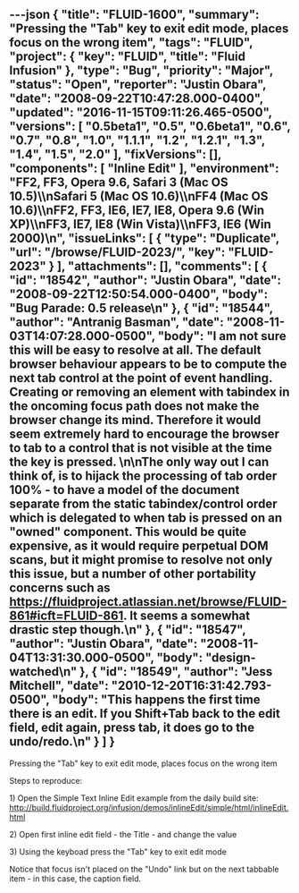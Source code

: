 ---json
{
  "title": "FLUID-1600",
  "summary": "Pressing the \"Tab\" key to exit edit mode, places focus on the wrong item",
  "tags": "FLUID",
  "project": {
    "key": "FLUID",
    "title": "Fluid Infusion"
  },
  "type": "Bug",
  "priority": "Major",
  "status": "Open",
  "reporter": "Justin Obara",
  "date": "2008-09-22T10:47:28.000-0400",
  "updated": "2016-11-15T09:11:26.465-0500",
  "versions": [
    "0.5beta1",
    "0.5",
    "0.6beta1",
    "0.6",
    "0.7",
    "0.8",
    "1.0",
    "1.1.1",
    "1.2",
    "1.2.1",
    "1.3",
    "1.4",
    "1.5",
    "2.0"
  ],
  "fixVersions": [],
  "components": [
    "Inline Edit"
  ],
  "environment": "FF2, FF3, Opera 9.6, Safari 3 (Mac OS 10.5)\\\nSafari 5 (Mac OS 10.6)\\\nFF4 (Mac OS 10.6)\\\nFF2, FF3, IE6, IE7, IE8, Opera 9.6 (Win XP)\\\nFF3, IE7, IE8 (Win Vista)\\\nFF3, IE6 (Win 2000)\n",
  "issueLinks": [
    {
      "type": "Duplicate",
      "url": "/browse/FLUID-2023/",
      "key": "FLUID-2023"
    }
  ],
  "attachments": [],
  "comments": [
    {
      "id": "18542",
      "author": "Justin Obara",
      "date": "2008-09-22T12:50:54.000-0400",
      "body": "Bug Parade: 0.5 release\n"
    },
    {
      "id": "18544",
      "author": "Antranig Basman",
      "date": "2008-11-03T14:07:28.000-0500",
      "body": "I am not sure this will be easy to resolve at all. The default browser behaviour appears to be to compute the next tab control at the point of event handling. Creating or removing an element with tabindex in the oncoming focus path does not make the browser change its mind. Therefore it would seem extremely hard to encourage the browser to tab to a control that is not visible at the time the key is pressed.&#x20;\n\nThe only way out I can think of, is to hijack the processing of tab order 100% - to have a model of the document separate from the static tabindex/control order which is delegated to when tab is pressed on an \"owned\" component. This would be quite expensive, as it would require perpetual DOM scans, but it might promise to resolve not only this issue, but a number of other portability concerns such as <https://fluidproject.atlassian.net/browse/FLUID-861#icft=FLUID-861>. It seems a somewhat drastic step though.\n"
    },
    {
      "id": "18547",
      "author": "Justin Obara",
      "date": "2008-11-04T13:31:30.000-0500",
      "body": "design-watched\n"
    },
    {
      "id": "18549",
      "author": "Jess Mitchell",
      "date": "2010-12-20T16:31:42.793-0500",
      "body": "This happens the first time there is an edit.  If you Shift+Tab back to the edit field, edit again, press tab, it does go to the undo/redo.\n"
    }
  ]
}
---
Pressing the "Tab" key to exit edit mode, places focus on the wrong item

Steps to reproduce:

1\) Open the Simple Text Inline Edit example from the daily build site:\
<http://build.fluidproject.org/infusion/demos/inlineEdit/simple/html/inlineEdit.html>

2\) Open first inline edit field - the Title - and change the value

3\) Using the keyboad press the "Tab" key to exit edit mode

Notice that focus isn't placed on the "Undo" link but on the next tabbable item - in this case, the caption field.

        